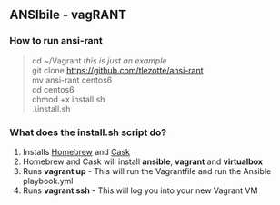 ## ANSIbile - vagRANT
  
### How to run ansi-rant
> cd ~/Vagrant _this is just an example_  
> git clone https://github.com/tlezotte/ansi-rant  
> mv ansi-rant centos6  
> cd centos6  
> chmod +x install.sh  
> .\install.sh  
  
### What does the __install.sh__ script do?
1. Installs [Homebrew](http://brew.sh/) and [Cask](http://caskroom.io/)
2. Homebrew and Cask will install __ansible__, __vagrant__ and __virtualbox__
3. Runs __vagrant up__ - This will run the Vagrantfile and run the Ansible playbook.yml
4. Runs __vagrant ssh__ - This will log you into your new Vagrant VM

